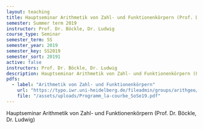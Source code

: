 ```yaml
---
layout: teaching
title: Hauptseminar Arithmetik von Zahl- und Funktionenkörpern (Prof. Dr. Böckle, Dr. Ludwig)
semester: Summer term 2019
instructor: Prof. Dr. Böckle, Dr. Ludwig
course_type: Seminar
semester_term: SS
semester_year: 2019
semester_key: SS2019
semester_sort: 20191
active: false
instructors: Prof. Dr. Böckle, Dr. Ludwig
description: Hauptseminar Arithmetik von Zahl- und Funktionenkörpern (Prof. Dr. Böckle, Dr. Ludwig)
pdfs:
  - label: "Arithmetik von Zahl- und Funktionenkörpern"
    url: "https://typo.iwr.uni-heidelberg.de/fileadmin/groups/arithgeo/templates/data/Hauptseminare/Programm_la-courbe_SoSe19.pdf"
    file: "/assets/uploads/Programm_la-courbe_SoSe19.pdf"
---
```


Hauptseminar Arithmetik von Zahl- und Funktionenkörpern (Prof. Dr. Böckle, Dr. Ludwig)

